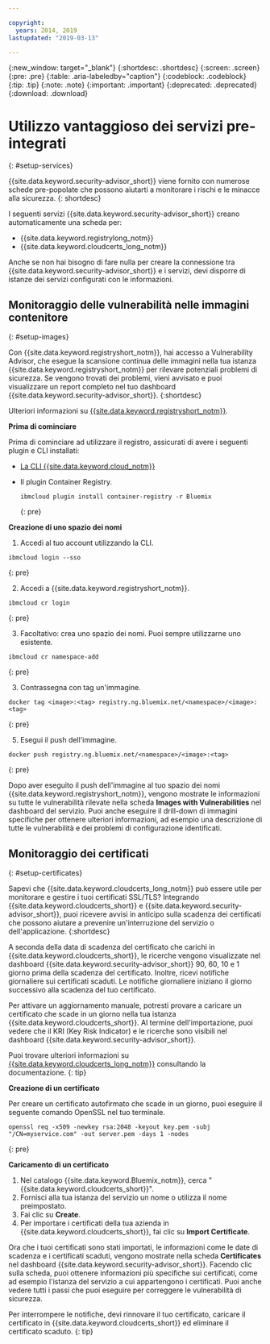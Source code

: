 ```yaml
---

copyright:
  years: 2014, 2019
lastupdated: "2019-03-13"

---
```


{:new_window: target="_blank"}
{:shortdesc: .shortdesc}
{:screen: .screen}
{:pre: .pre}
{:table: .aria-labeledby="caption"}
{:codeblock: .codeblock}
{:tip: .tip}
{:note: .note}
{:important: .important}
{:deprecated: .deprecated}
{:download: .download}

# Utilizzo vantaggioso dei servizi pre-integrati
{: #setup-services}

{{site.data.keyword.security-advisor_short}} viene fornito con numerose schede pre-popolate che possono aiutarti a monitorare i rischi e le minacce alla sicurezza.
{: shortdesc}

I seguenti servizi {{site.data.keyword.security-advisor_short}} creano automaticamente una scheda per:

* {{site.data.keyword.registrylong_notm}}
* {{site.data.keyword.cloudcerts_long_notm}}

Anche se non hai bisogno di fare nulla per creare la connessione tra {{site.data.keyword.security-advisor_short}} e i servizi, devi disporre di istanze dei servizi configurati con le informazioni.


## Monitoraggio delle vulnerabilità nelle immagini contenitore
{: #setup-images}

Con {{site.data.keyword.registryshort_notm}}, hai accesso a Vulnerability Advisor, che esegue la scansione continua delle immagini nella tua istanza {{site.data.keyword.registryshort_notm}} per rilevare potenziali problemi di sicurezza. Se vengono trovati dei problemi, vieni avvisato e puoi visualizzare un report completo nel tuo dashboard {{site.data.keyword.security-advisor_short}}.
{:shortdesc}

Ulteriori informazioni su [{{site.data.keyword.registryshort_notm}}](/docs/services/Registry?topic=registry-index#index).


**Prima di cominciare**

Prima di cominciare ad utilizzare il registro, assicurati di avere i seguenti plugin e CLI installati:
* [La CLI {{site.data.keyword.cloud_notm}}](/docs/cli?topic=cloud-cli-ibmcloud-cli#ibmcloud-cli)
* Il plugin Container Registry.

  ```
  ibmcloud plugin install container-registry -r Bluemix
  ```
  {: pre}


**Creazione di uno spazio dei nomi**

1. Accedi al tuo account utilizzando la CLI.

  ```
  ibmcloud login --sso
  ```
  {: pre}

2. Accedi a {{site.data.keyword.registryshort_notm}}.

  ```
  ibmcloud cr login
  ```
  {: pre}

3. Facoltativo: crea uno spazio dei nomi. Puoi sempre utilizzarne uno esistente.

  ```
  ibmcloud cr namespace-add
  ```
  {: pre}

3. Contrassegna con tag un'immagine.

  ```
  docker tag <image>:<tag> registry.ng.bluemix.net/<namespace>/<image>:<tag>
  ```
  {: pre}

5. Esegui il push dell'immagine.

  ```
  docker push registry.ng.bluemix.net/<namespace>/<image>:<tag>
  ```
  {: pre}


Dopo aver eseguito il push dell'immagine al tuo spazio dei nomi {{site.data.keyword.registryshort_notm}}, vengono mostrate le informazioni su tutte le vulnerabilità rilevate nella scheda **Images with Vulnerabilities** nel dashboard del servizio. Puoi anche eseguire il drill-down di immagini specifiche per ottenere ulteriori informazioni, ad esempio una descrizione di tutte le vulnerabilità e dei problemi di configurazione identificati.


## Monitoraggio dei certificati
{: #setup-certificates}

Sapevi che {{site.data.keyword.cloudcerts_long_notm}} può essere utile per monitorare e gestire i tuoi certificati SSL/TLS? Integrando {{site.data.keyword.cloudcerts_short}} e {{site.data.keyword.security-advisor_short}}, puoi ricevere avvisi in anticipo sulla scadenza dei certificati che possono aiutare a prevenire un'interruzione del servizio o dell'applicazione.
{:shortdesc}

A seconda della data di scadenza del certificato che carichi in {{site.data.keyword.cloudcerts_short}}, le ricerche vengono visualizzate nel dashboard {{site.data.keyword.security-advisor_short}} 90, 60, 10 e 1 giorno prima della scadenza del certificato. Inoltre, ricevi notifiche giornaliere sui certificati scaduti. Le notifiche giornaliere iniziano il giorno successivo alla scadenza del tuo certificato.

Per attivare un aggiornamento manuale, potresti provare a caricare un certificato che scade in un giorno nella tua istanza {{site.data.keyword.cloudcerts_short}}. Al termine dell'importazione, puoi vedere che il KRI (Key Risk Indicator) e le ricerche sono visibili nel dashboard {{site.data.keyword.security-advisor_short}}.

Puoi trovare ulteriori informazioni su [{{site.data.keyword.cloudcerts_long_notm}}](/docs/services/certificate-manager?topic=certificate-manager-gettingstarted#gettingstarted) consultando la documentazione.
{: tip}

**Creazione di un certificato**

Per creare un certificato autofirmato che scade in un giorno, puoi eseguire il seguente comando OpenSSL nel tuo terminale.

```
openssl req -x509 -newkey rsa:2048 -keyout key.pem -subj "/CN=myservice.com" -out server.pem -days 1 -nodes
```
{: pre}


**Caricamento di un certificato**

1. Nel catalogo {{site.data.keyword.Bluemix_notm}}, cerca "{{site.data.keyword.cloudcerts_short}}".
2. Fornisci alla tua istanza del servizio un nome o utilizza il nome preimpostato.
3. Fai clic su **Create**.
4. Per importare i certificati della tua azienda in {{site.data.keyword.cloudcerts_short}}, fai clic su **Import Certificate**.

Ora che i tuoi certificati sono stati importati, le informazioni come le date di scadenza e i certificati scaduti, vengono mostrate nella scheda **Certificates** nel dashboard {{site.data.keyword.security-advisor_short}}. Facendo clic sulla scheda, puoi ottenere informazioni più specifiche sui certificati, come ad esempio l'istanza del servizio a cui appartengono i certificati. Puoi anche vedere tutti i passi che puoi eseguire per correggere le vulnerabilità di sicurezza.

Per interrompere le notifiche, devi rinnovare il tuo certificato, caricare il certificato in {{site.data.keyword.cloudcerts_short}} ed eliminare il certificato scaduto.
{: tip}
